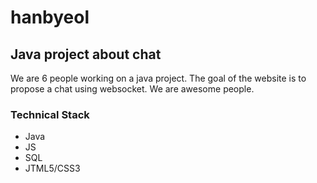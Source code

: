 # hanbyeol

## Java project about chat

We are 6 people working on a java project. The goal of the website is to propose a chat using websocket.
We are awesome people.

### Technical Stack
 * Java
 * JS
 * SQL
 * JTML5/CSS3